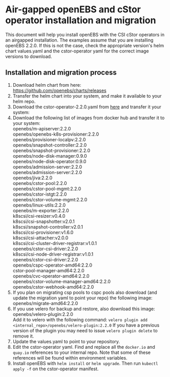 # Air-gapped openEBS and cStor operator installation and migration 

This document will help you install openEBS with the CSI cStor operators in an airgapped installation. The examples assume that you are installing openEBS 2.2.0. If this is not the case, check the appropriate version's helm chart values.yaml and the cstor-operator yaml for the correct image versions to download.  


## Installation and migration process

1. Download helm chart from here: https://github.com/openebs/charts/releases  
2. Transfer the helm chart into your system, and make it available to your helm repo.  
3. Download the cstor-operator-2.2.0.yaml from [here](https://github.com/openebs/charts/blob/gh-pages/2.2.0/cstor-operator-2.2.0.yaml) and transfer it your system:  
4. Download the following list of images from docker hub and transfer it to your system:  
    openebs/m-apiserver:2.2.0  
    openebs/openebs-k8s-provisioner:2.2.0  
    openebs/provisioner-localpv:2.2.0  
    openebs/snapshot-controller:2.2.0  
    openebs/snapshot-provisioner:2.2.0  
    openebs/node-disk-manager:0.9.0  
    openebs/node-disk-operator:0.9.0  
    openebs/admission-server:2.2.0  
    openebs/admission-server:2.2.0  
    openebs/jiva:2.2.0  
    openebs/cstor-pool:2.2.0  
    openebs/cstor-pool-mgmt:2.2.0  
    openebs/cstor-istgt:2.2.0  
    openebs/cstor-volume-mgmt:2.2.0  
    openebs/linux-utils:2.2.0  
    openebs/m-exporter:2.2.0  
    k8scsi/csi-resizer:v0.4.0  
    k8scsi/csi-snapshotter:v2.0.1  
    k8scsi/snapshot-controller:v2.0.1  
    k8scsi/csi-provisioner:v1.6.0  
    k8scsi/csi-attacher:v2.0.0  
    k8scsi/csi-cluster-driver-registrar:v1.0.1  
    openebs/cstor-csi-driver:2.2.0  
    k8scsi/csi-node-driver-registrar:v1.0.1  
    openebs/cstor-csi-driver:2.2.0  
    openebs/cspc-operator-amd64:2.2.0  
    cstor-pool-manager-amd64:2.2.0  
    openebs/cvc-operator-amd64:2.2.0  
    openebs/cstor-volume-manager-amd64:2.2.0  
    openebs/cstor-webhook-amd64:2.2.0  
5. If you plan on migrating csp pools to cspc pools also download (and update the migration yaml to point your repo) the following image:  
    openebs/migrate-amd64:2.2.0  
6. If you use velero for backup and restore, also download this image:
    openebs/velero-plugin:2.2.0  
   Add it to velero with the following command: 
   `velero plugin add <internal_repo>/openebs/velero-plugin:2.2.0` 
   If you have a previous version of the plugin you may need to issue `velero plugin delete` to remove it.
7. Update the values.yaml to point to your repository. 
8. Edit the cstor-operator yaml. Find and replace all the `docker.io` and `quay.io` references to your internal repo. Note that some of these references will be found within environment variables.  
9. Install openEBS with `helm install` or `helm upgrade`. Then run `kubectl apply -f` on the cstor-operator manifest. 


